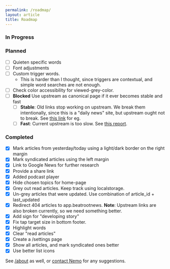 ```yaml
---
permalink: /roadmap/
layout: article
title: Roadmap
---
```


### In Progress

### Planned
- [ ] Quieten specific words
- [ ] Font adjustments
- [ ] Custom trigger words.
	- This is harder than I thought, since triggers are contextual, and simple word searches are not enough.
- [ ] Check color accessibility for viewed-grey-color.
- [ ] **Blocked** Use upstream as canonical page if it ever becomes stable and fast
	- [ ] **Stable**: Old links stop working on upstream. We break them intentionally, since this is a "daily news"  site, but upstream ought not to break. See [this link](https://app.beatrootnews.com/#article-5773) for eg.
	- [ ] **Fast**: Current upstream is too slow. See [this report](https://pagespeed.web.dev/analysis/https-app-beatrootnews-com/scbmz1pf5r?form_factor=mobile).

### Completed
- [x] Mark articles from yesterday/today using a light/dark border on the right margin
- [x] Mark syndicated articles using the left margin
- [x] Link to Google News for further research
- [x] Provide a share link
- [x] Added podcast player
- [x] Hide chosen topics for home-page
- [x] Grey out read articles. Keep track using localstorage.
- [x] Un-grey articles that were updated. Use combination of article_id + last_updated
- [x] Redirect 404 articles to app.beatrootnews. **Note**: Upstream links are also broken currently, so we need something better.
- [x] Add sign for "developing story"
- [x] Fix tap target size in bottom footer.
- [x] Highlight words
- [x] Clear "read articles"
- [x] Create a /settings page
- [x] Show all articles, and mark syndicated ones better
- [x] Use better list icons

See [/about](/about) as well, or [contact Nemo](https://captnemo.in/contact/) for any suggestions.